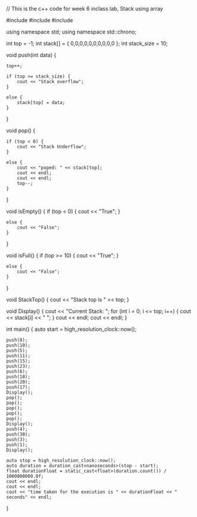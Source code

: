 
// This is the c++ code for week 6 inclass lab, Stack using array

#include <iostream>
#include <vector>
#include <chrono>


using namespace std;
using namespace std::chrono;

int top = -1;
int stack[] = { 0,0,0,0,0,0,0,0,0,0 };
int stack_size = 10;

void push(int data) {

    top++;

    if (top >= stack_size) {
        cout << "Stack overflow";
    }

    else {
        stack[top] = data;
    }
}

void pop() {

    if (top < 0) {
        cout << "Stack Underflow";
    }

    else {
        cout << "poped: " << stack[top];
        cout << endl;
        cout << endl;
        top--;
    }
}

void isEmpty() {
    if (top < 0) {
        cout << "True";
    }

    else {
        cout << "False";
    }
}

void isFull() {
    if (top >= 10) {
        cout << "True";
    }

    else {
        cout << "False";
    }
}

void StackTop() {
    cout << "Stack top is " << top;
}

void Display() {
    cout << "Current Stack: ";
    for (int i = 0; i <= top; i++) {
        cout << stack[i] << " ";
    }
    cout << endl;
    cout << endl;
}

int main()
{
    auto start = high_resolution_clock::now();

    push(8);
    push(10);
    push(5);
    push(11);
    push(15);
    push(23);
    push(6);
    push(18);
    push(20);
    push(17);
    Display();
    pop();
    pop();
    pop();
    pop();
    pop();
    Display();
    push(4);
    push(30);
    push(3);
    push(1);
    Display();

    auto stop = high_resolution_clock::now();
    auto duration = duration_cast<nanoseconds>(stop - start);
    float durationFloat = static_cast<float>(duration.count()) / 1000000000.0f;
    cout << endl;
    cout << endl;
    cout << "time taken for the execution is " << durationFloat << " seconds" << endl;
}

